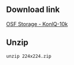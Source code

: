 ## Download link
[OSF Storage - KonlQ-10k](https://osf.io/hcsdy/files/osfstorage)

## Unzip
```
unzip 224x224.zip
```

